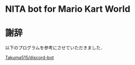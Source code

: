 # NITA bot for Mario Kart World

# 謝辞

以下のプログラムを参考にさせていただきました．

[Takuma515/discord-bot](https://github.com/Takuma515/discord-bot)